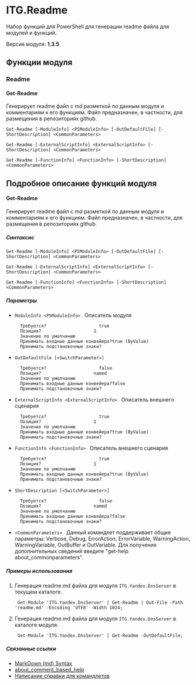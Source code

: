﻿ITG.Readme
==========

Набор функций для PowerShell для генерации readme файла для модулей и функций.

Версия модуля: **1.3.5**

Функции модуля
--------------
			
### Readme
			
#### Get-Readme

Генерирует readme файл с md разметкой по данным модуля и комментариям к его функциям. 
Файл предназначен, в частности, для размещения в репозиториях github.
	
	Get-Readme [-ModuleInfo] <PSModuleInfo> [-OutDefaultFile] [-ShortDescription] <CommonParameters>
	
	Get-Readme [-ExternalScriptInfo] <ExternalScriptInfo> [-ShortDescription] <CommonParameters>
	
	Get-Readme [-FunctionInfo] <FunctionInfo> [-ShortDescription] <CommonParameters>

Подробное описание функций модуля
---------------------------------
			
#### Get-Readme

Генерирует readme файл с md разметкой по данным модуля и комментариям к его функциям. 
Файл предназначен, в частности, для размещения в репозиториях github.

##### Синтаксис
	
	Get-Readme [-ModuleInfo] <PSModuleInfo> [-OutDefaultFile] [-ShortDescription] <CommonParameters>
	
	Get-Readme [-ExternalScriptInfo] <ExternalScriptInfo> [-ShortDescription] <CommonParameters>
	
	Get-Readme [-FunctionInfo] <FunctionInfo> [-ShortDescription] <CommonParameters>

##### Параметры	

- `ModuleInfo <PSModuleInfo>`
        Описатель модуля
        
        Требуется?                    true
        Позиция?                    1
        Значение по умолчанию                
        Принимать входные данные конвейера?true (ByValue)
        Принимать подстановочные знаки?
        
- `OutDefaultFile [<SwitchParameter>]`
        
        Требуется?                    false
        Позиция?                    named
        Значение по умолчанию                
        Принимать входные данные конвейера?false
        Принимать подстановочные знаки?
        
- `ExternalScriptInfo <ExternalScriptInfo>`
        Описатель внешнего сценария
        
        Требуется?                    true
        Позиция?                    1
        Значение по умолчанию                
        Принимать входные данные конвейера?true (ByValue)
        Принимать подстановочные знаки?
        
- `FunctionInfo <FunctionInfo>`
        Описатель внешнего сценария
        
        Требуется?                    true
        Позиция?                    1
        Значение по умолчанию                
        Принимать входные данные конвейера?true (ByValue)
        Принимать подстановочные знаки?
        
- `ShortDescription [<SwitchParameter>]`
        
        Требуется?                    false
        Позиция?                    named
        Значение по умолчанию                
        Принимать входные данные конвейера?false
        Принимать подстановочные знаки?
        
- `<CommonParameters>`
        Данный командлет поддерживает общие параметры: Verbose, Debug,
        ErrorAction, ErrorVariable, WarningAction, WarningVariable,
        OutBuffer и OutVariable. Для получения дополнительных сведений введите
        "get-help about_commonparameters".





##### Примеры использования	

1. Генерация readme.md файла для модуля `ITG.Yandex.DnsServer` 
в текущем каталоге.

		Get-Module 'ITG.Yandex.DnsServer' | Get-Readme | Out-File -Path 'readme.md' -Encoding 'UTF8' -Width 1024;

2. Генерация readme.md файла для модуля `ITG.Yandex.DnsServer` 
в каталоге модуля.

		Get-Module 'ITG.Yandex.DnsServer' | Get-Readme -OutDefaultFile;

##### Связанные ссылки

- [MarkDown (md) Syntax](http://daringfireball.net/projects/markdown/syntax)
- [about_comment_based_help](http://technet.microsoft.com/ru-ru/library/dd819489.aspx)
- [Написание справки для командлетов](http://go.microsoft.com/fwlink/?LinkID=123415)
